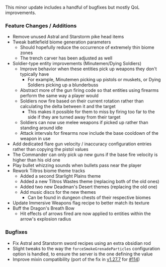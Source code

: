 This minor update includes a handful of bugfixes but mostly QoL improvements.

### Feature Changes / Additions

- Remove unused Astral and Starstorm pike head items
- Tweak battlefield biome generation parameters
	- Should hopefully reduce the occurrence of extremely thin biome zones
	- The trench carver has been adjusted as well
- Soldier-type entity improvements (Minutemen/Dying Soldiers)
	- Improve behavior when these entities pick up weapons they don't typically have
		- For example, Minutemen picking up pistols or muskets, or Dying Soldiers picking up a blunderbuss
	- Abstract more of the gun firing code so that entities using firearms perform the same way a player would
	- Soldiers now fire based on their current rotation rather than calculating the delta between it and the target
		- This makes it possible for them to miss by firing too far to the side if they are turned away from their
		  target
	- Soldiers can now use melee weapons if picked up rather than standing around idle
	- Attack intervals for firearms now include the base cooldown of the weapon in use
- Add dedicated flare gun velocity / inaccuracy configuration entries rather than copying the pistol values
- The Commander can only pick up new guns if the base fire velocity is higher than his old one
- Play bullet whizzing sounds when bullets pass near the player
- Rework Tiltros biome theme tracks
	- Added a second Starlight Plains theme
	- Added a new Tiltros Wastes theme (replacing both of the old ones)
	- Added two new Deadman's Desert themes (replacing the old one)
	- Add music discs for the new themes
		- Can be found in dungeon chests of their respective biomes
- Update Immersive Weapons flag recipe to better match its texture
- Buff the Dragon's Breath Bow
	- Hit effects of arrows fired are now applied to entities within the arrow's explosion radius

### Bugfixes

- Fix Astral and Starstorm sword recipes using an extra obsidian rod
- Slight tweaks to the way the `forceSmokeGrenadeParticles` configuration option is handled, to ensure the server is the
  one defining the value
- Improve mixin compatibility (port of the fix
  in [v1.27.7](https://github.com/AnonymousHacker1279/ImmersiveWeapons/releases/tag/v1.27.7)
  for [#114](https://github.com/AnonymousHacker1279/ImmersiveWeapons/issues/114))